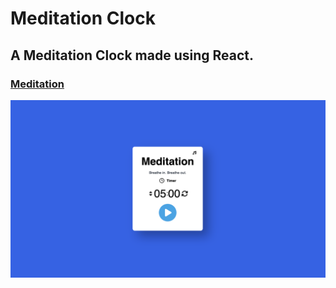 # Meditation Clock

## A Meditation Clock made using React.

### [Meditation](https://meditation-clock.netlify.app/)

![Img](./meditation.png)
